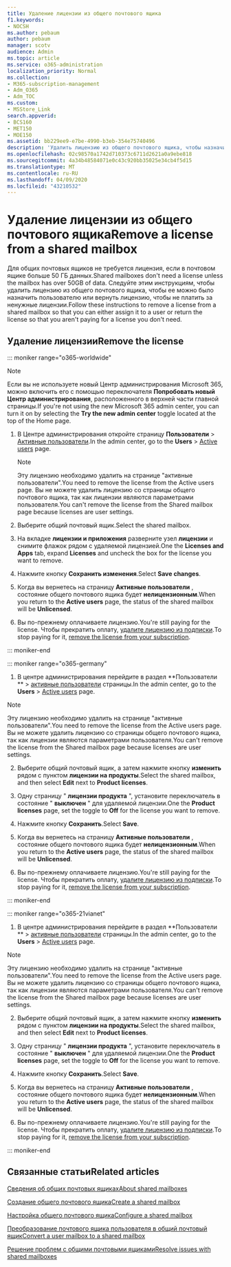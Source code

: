```yaml
---
title: Удаление лицензии из общего почтового ящика
f1.keywords:
- NOCSH
ms.author: pebaum
author: pebaum
manager: scotv
audience: Admin
ms.topic: article
ms.service: o365-administration
localization_priority: Normal
ms.collection:
- M365-subscription-management
- Adm_O365
- Adm_TOC
ms.custom:
- MSStore_Link
search.appverid:
- BCS160
- MET150
- MOE150
ms.assetid: bb229ee9-e7be-4990-b3eb-354e75740496
description: 'Удалить лицензию из общего почтового ящика, чтобы назначить ее другому пользователю. '
ms.openlocfilehash: 02c98570a1742d710373c6711d2621a0a9ebe818
ms.sourcegitcommit: 4a34b48584071e0c43c920bb35025e34cb4f5d15
ms.translationtype: MT
ms.contentlocale: ru-RU
ms.lasthandoff: 04/09/2020
ms.locfileid: "43210532"
---
```

# <a name="remove-a-license-from-a-shared-mailbox"></a><span data-ttu-id="67ed3-103">Удаление лицензии из общего почтового ящика</span><span class="sxs-lookup"><span data-stu-id="67ed3-103">Remove a license from a shared mailbox</span></span>

<span data-ttu-id="67ed3-104">Для общих почтовых ящиков не требуется лицензия, если в почтовом ящике больше 50 ГБ данных.</span><span class="sxs-lookup"><span data-stu-id="67ed3-104">Shared mailboxes don't need a license unless the mailbox has over 50GB of data.</span></span> <span data-ttu-id="67ed3-105">Следуйте этим инструкциям, чтобы удалить лицензию из общего почтового ящика, чтобы ее можно было назначить пользователю или вернуть лицензию, чтобы не платить за ненужные лицензии.</span><span class="sxs-lookup"><span data-stu-id="67ed3-105">Follow these instructions to remove a license from a shared mailbox so that you can either assign it to a user or return the license so that you aren't paying for a license you don't need.</span></span>
  
## <a name="remove-the-license"></a><span data-ttu-id="67ed3-106">Удаление лицензии</span><span class="sxs-lookup"><span data-stu-id="67ed3-106">Remove the license</span></span>

::: moniker range="o365-worldwide"

> [!NOTE]
> <span data-ttu-id="67ed3-107">Если вы не используете новый Центр администрирования Microsoft 365, можно включить его с помощью переключателя **Попробовать новый Центр администрирования**, расположенного в верхней части главной страницы.</span><span class="sxs-lookup"><span data-stu-id="67ed3-107">If you're not using the new Microsoft 365 admin center, you can turn it on by selecting the **Try the new admin center** toggle located at the top of the Home page.</span></span>

1. <span data-ttu-id="67ed3-108">В Центре администрирования откройте страницу **Пользователи** \> <a href="https://go.microsoft.com/fwlink/p/?linkid=834822" target="_blank">Активные пользователи</a>.</span><span class="sxs-lookup"><span data-stu-id="67ed3-108">In the admin center, go to the **Users** \> <a href="https://go.microsoft.com/fwlink/p/?linkid=834822" target="_blank">Active users</a> page.</span></span>

   > [!NOTE]
   > <span data-ttu-id="67ed3-109">Эту лицензию необходимо удалить на странице "активные пользователи".</span><span class="sxs-lookup"><span data-stu-id="67ed3-109">You need to remove the license from the Active users page.</span></span> <span data-ttu-id="67ed3-110">Вы не можете удалить лицензию со страницы общего почтового ящика, так как лицензии являются параметрами пользователя.</span><span class="sxs-lookup"><span data-stu-id="67ed3-110">You can't remove the license from the Shared mailbox page because licenses are user settings.</span></span> 
  
2. <span data-ttu-id="67ed3-111">Выберите общий почтовый ящик.</span><span class="sxs-lookup"><span data-stu-id="67ed3-111">Select the shared mailbox.</span></span>

3. <span data-ttu-id="67ed3-112">На вкладке **лицензии и приложения** разверните узел **лицензии** и снимите флажок рядом с удаляемой лицензией.</span><span class="sxs-lookup"><span data-stu-id="67ed3-112">One the **Licenses and Apps** tab, expand **Licenses** and uncheck the box for the license you want to remove.</span></span>

4. <span data-ttu-id="67ed3-113">Нажмите кнопку **Сохранить изменения**.</span><span class="sxs-lookup"><span data-stu-id="67ed3-113">Select **Save changes**.</span></span>

5. <span data-ttu-id="67ed3-114">Когда вы вернетесь на страницу **Активные пользователи** , состояние общего почтового ящика будет **нелицензионным**.</span><span class="sxs-lookup"><span data-stu-id="67ed3-114">When you return to the **Active users** page, the status of the shared mailbox will be **Unlicensed**.</span></span>

6. <span data-ttu-id="67ed3-115">Вы по-прежнему оплачиваете лицензию.</span><span class="sxs-lookup"><span data-stu-id="67ed3-115">You're still paying for the license.</span></span> <span data-ttu-id="67ed3-116">Чтобы прекратить оплату, [удалите лицензию из подписки](../../commerce/licenses/remove-licenses-from-subscription.md).</span><span class="sxs-lookup"><span data-stu-id="67ed3-116">To stop paying for it, [remove the license from your subscription](../../commerce/licenses/remove-licenses-from-subscription.md).</span></span>

::: moniker-end

::: moniker range="o365-germany"

 1. <span data-ttu-id="67ed3-117">В центре администрирования перейдите в раздел \*\*Пользователи \*\* \> <a href="https://go.microsoft.com/fwlink/p/?linkid=847686" target="_blank">активные пользователи</a> страницы.</span><span class="sxs-lookup"><span data-stu-id="67ed3-117">In the admin center, go to the **Users** \> <a href="https://go.microsoft.com/fwlink/p/?linkid=847686" target="_blank">Active users</a> page.</span></span>

   > [!NOTE]
   > <span data-ttu-id="67ed3-118">Эту лицензию необходимо удалить на странице "активные пользователи".</span><span class="sxs-lookup"><span data-stu-id="67ed3-118">You need to remove the license from the Active users page.</span></span> <span data-ttu-id="67ed3-119">Вы не можете удалить лицензию со страницы общего почтового ящика, так как лицензии являются параметрами пользователя.</span><span class="sxs-lookup"><span data-stu-id="67ed3-119">You can't remove the license from the Shared mailbox page because licenses are user settings.</span></span>

2. <span data-ttu-id="67ed3-120">Выберите общий почтовый ящик, а затем нажмите кнопку **изменить** рядом с пунктом **лицензии на продукты**.</span><span class="sxs-lookup"><span data-stu-id="67ed3-120">Select the shared mailbox, and then select **Edit** next to **Product licenses**.</span></span>

3. <span data-ttu-id="67ed3-121">Одну страницу " **лицензии продукта** ", установите переключатель в состояние " **выключен** " для удаляемой лицензии.</span><span class="sxs-lookup"><span data-stu-id="67ed3-121">One the **Product licenses** page, set the toggle to **Off** for the license you want to remove.</span></span>

4. <span data-ttu-id="67ed3-122">Нажмите кнопку **Сохранить**.</span><span class="sxs-lookup"><span data-stu-id="67ed3-122">Select **Save**.</span></span>

5. <span data-ttu-id="67ed3-123">Когда вы вернетесь на страницу **Активные пользователи** , состояние общего почтового ящика будет **нелицензионным**.</span><span class="sxs-lookup"><span data-stu-id="67ed3-123">When you return to the **Active users** page, the status of the shared mailbox will be **Unlicensed**.</span></span>

6. <span data-ttu-id="67ed3-124">Вы по-прежнему оплачиваете лицензию.</span><span class="sxs-lookup"><span data-stu-id="67ed3-124">You're still paying for the license.</span></span> <span data-ttu-id="67ed3-125">Чтобы прекратить оплату, [удалите лицензию из подписки](../../commerce/licenses/remove-licenses-from-subscription.md).</span><span class="sxs-lookup"><span data-stu-id="67ed3-125">To stop paying for it, [remove the license from your subscription](../../commerce/licenses/remove-licenses-from-subscription.md).</span></span>

::: moniker-end

::: moniker range="o365-21vianet"

 1. <span data-ttu-id="67ed3-126">В центре администрирования перейдите в раздел \*\*Пользователи \*\* \> <a href="https://go.microsoft.com/fwlink/p/?linkid=850628" target="_blank">активные пользователи</a> страницы.</span><span class="sxs-lookup"><span data-stu-id="67ed3-126">In the admin center, go to the **Users** \> <a href="https://go.microsoft.com/fwlink/p/?linkid=850628" target="_blank">Active users</a> page.</span></span>

   > [!NOTE]
   > <span data-ttu-id="67ed3-127">Эту лицензию необходимо удалить на странице "активные пользователи".</span><span class="sxs-lookup"><span data-stu-id="67ed3-127">You need to remove the license from the Active users page.</span></span> <span data-ttu-id="67ed3-128">Вы не можете удалить лицензию со страницы общего почтового ящика, так как лицензии являются параметрами пользователя.</span><span class="sxs-lookup"><span data-stu-id="67ed3-128">You can't remove the license from the Shared mailbox page because licenses are user settings.</span></span>

2. <span data-ttu-id="67ed3-129">Выберите общий почтовый ящик, а затем нажмите кнопку **изменить** рядом с пунктом **лицензии на продукты**.</span><span class="sxs-lookup"><span data-stu-id="67ed3-129">Select the shared mailbox, and then select **Edit** next to **Product licenses**.</span></span>

3. <span data-ttu-id="67ed3-130">Одну страницу " **лицензии продукта** ", установите переключатель в состояние " **выключен** " для удаляемой лицензии.</span><span class="sxs-lookup"><span data-stu-id="67ed3-130">One the **Product licenses** page, set the toggle to **Off** for the license you want to remove.</span></span>

4. <span data-ttu-id="67ed3-131">Нажмите кнопку **Сохранить**.</span><span class="sxs-lookup"><span data-stu-id="67ed3-131">Select **Save**.</span></span>

5. <span data-ttu-id="67ed3-132">Когда вы вернетесь на страницу **Активные пользователи** , состояние общего почтового ящика будет **нелицензионным**.</span><span class="sxs-lookup"><span data-stu-id="67ed3-132">When you return to the **Active users** page, the status of the shared mailbox will be **Unlicensed**.</span></span>

6. <span data-ttu-id="67ed3-133">Вы по-прежнему оплачиваете лицензию.</span><span class="sxs-lookup"><span data-stu-id="67ed3-133">You're still paying for the license.</span></span> <span data-ttu-id="67ed3-134">Чтобы прекратить оплату, [удалите лицензию из подписки](../../commerce/licenses/remove-licenses-from-subscription.md).</span><span class="sxs-lookup"><span data-stu-id="67ed3-134">To stop paying for it, [remove the license from your subscription](../../commerce/licenses/remove-licenses-from-subscription.md).</span></span>

::: moniker-end 

## <a name="related-articles"></a><span data-ttu-id="67ed3-135">Связанные статьи</span><span class="sxs-lookup"><span data-stu-id="67ed3-135">Related articles</span></span>

[<span data-ttu-id="67ed3-136">Сведения об общих почтовых ящиках</span><span class="sxs-lookup"><span data-stu-id="67ed3-136">About shared mailboxes</span></span>](about-shared-mailboxes.md)

[<span data-ttu-id="67ed3-137">Создание общего почтового ящика</span><span class="sxs-lookup"><span data-stu-id="67ed3-137">Create a shared mailbox</span></span>](create-a-shared-mailbox.md)

[<span data-ttu-id="67ed3-138">Настройка общего почтового ящика</span><span class="sxs-lookup"><span data-stu-id="67ed3-138">Configure a shared mailbox</span></span>](configure-a-shared-mailbox.md)

[<span data-ttu-id="67ed3-139">Преобразование почтового ящика пользователя в общий почтовый ящик</span><span class="sxs-lookup"><span data-stu-id="67ed3-139">Convert a user mailbox to a shared mailbox</span></span>](convert-user-mailbox-to-shared-mailbox.md)

[<span data-ttu-id="67ed3-140">Решение проблем с общими почтовыми ящиками</span><span class="sxs-lookup"><span data-stu-id="67ed3-140">Resolve issues with shared mailboxes</span></span>](resolve-issues-with-shared-mailboxes.md)
